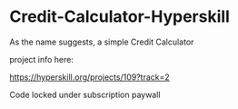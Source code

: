 # Credit-Calculator-Hyperskill
As the name suggests, a simple Credit Calculator

project info here:

https://hyperskill.org/projects/109?track=2


Code locked under subscription paywall
